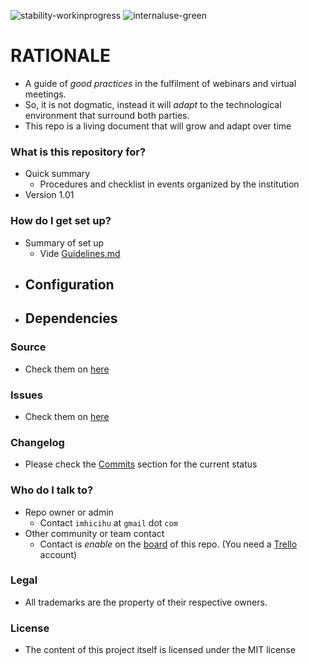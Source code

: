 ![stability-workinprogress](https://img.shields.io/badge/stability-work_in_progress-lightgrey.svg)
![internaluse-green](https://img.shields.io/badge/Internal%20use%3A-stable-green.svg)

# RATIONALE #

* A guide of _good practices_ in the fulfilment of webinars and virtual meetings.
* So, it is not dogmatic, instead it will _adapt_ to the technological environment that surround both parties.
* This repo is a living document that will grow and adapt over time

### What is this repository for? ###

* Quick summary
    - Procedures and checklist in events organized by the institution
* Version 1.01

### How do I get set up? ###

* Summary of set up
    - Vide [Guidelines.md](https://bitbucket.org/imhicihu/streaming/src/08eba2b95db8361f63f2fd2cc557a43bbbacedb3/Guidelines.md)
* Configuration
    - 
* Dependencies
    - 

### Source ###

* Check them on [here](https://bitbucket.org/imhicihu/streaming/src)

### Issues ###

* Check them on [here](https://bitbucket.org/imhicihu/streaming/issues)

### Changelog ###

* Please check the [Commits](https://bitbucket.org/imhicihu/streaming/commits/) section for the current status

### Who do I talk to? ###

* Repo owner or admin
    - Contact `imhicihu` at `gmail` dot `com`
* Other community or team contact
    - Contact is _enable_ on the [board](https://bitbucket.org/imhicihu/streaming/addon/trello/trello-board) of this repo. (You need a [Trello](https://trello.com/) account)


### Legal ###

* All trademarks are the property of their respective owners.

### License ###

* The content of this project itself is licensed under the MIT license